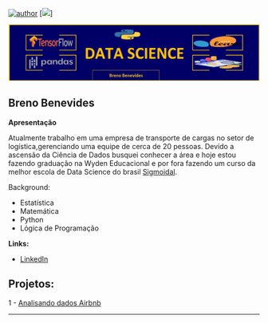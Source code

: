 [![author](https://img.shields.io/badge/author-BrenoBenevides-red.svg)](https://www.linkedin.com/in/breno-benevides-173665143/) [![](https://img.shields.io/badge/python-3.7+-blue.svg)]

<p align="center">
  <img src="banner.png" >
</p>

## Breno Benevides
  
**Apresentação**

Atualmente trabalho em uma empresa de transporte de cargas no setor de logística,gerenciando uma equipe de cerca de 20 pessoas. 
Devido a ascensão da Ciência de Dados busquei conhecer a área e hoje estou fazendo graduação na Wyden Educacional e por fora fazendo um curso da melhor escola de Data Science do brasil [Sigmoidal](https://sigmoidal.ai/).

Background:

- Estatística
- Matemática
- Python
- Lógica de Programação

**Links:**
* [LinkedIn](https://www.linkedin.com/in/breno-benevides-173665143/)



## Projetos:

1 - [Analisando dados Airbnb](https://bit.ly/2UGoSjI)


---
